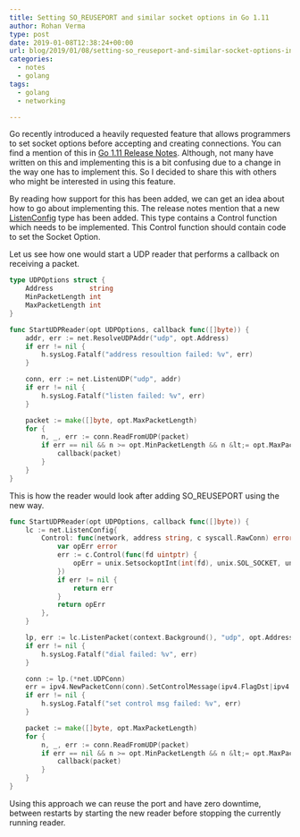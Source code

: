 ```yaml
---
title: Setting SO_REUSEPORT and similar socket options in Go 1.11
author: Rohan Verma
type: post
date: 2019-01-08T12:38:24+00:00
url: blog/2019/01/08/setting-so_reuseport-and-similar-socket-options-in-go-1-11/
categories:
  - notes
  - golang
tags:
  - golang
  - networking

---
```

Go recently introduced a heavily requested feature that allows programmers to set socket options before accepting and creating connections. You can find a mention of this in [Go 1.11 Release Notes][1]. Although, not many have written on this and implementing this is a bit confusing due to a change in the way one has to implement this. So I decided to share this with others who might be interested in using this feature.

By reading how support for this has been added, we can get an idea about how to go about implementing this. The release notes mention that a new [ListenConfig][2] type has been added. This type contains a Control function which needs to be implemented. This Control function should contain code to set the Socket Option.

Let us see how one would start a UDP reader that performs a callback on receiving a packet.

```go
type UDPOptions struct {
	Address         string
	MinPacketLength int
	MaxPacketLength int
}

func StartUDPReader(opt UDPOptions, callback func([]byte)) {
	addr, err := net.ResolveUDPAddr("udp", opt.Address)
	if err != nil {
		h.sysLog.Fatalf("address resoultion failed: %v", err)
	}

	conn, err := net.ListenUDP("udp", addr)
	if err != nil {
		h.sysLog.Fatalf("listen failed: %v", err)
	}

	packet := make([]byte, opt.MaxPacketLength)
	for {
		n, _, err := conn.ReadFromUDP(packet)
		if err == nil && n >= opt.MinPacketLength && n &lt;= opt.MaxPacketLength {
			callback(packet)
		}
	}
}
```

This is how the reader would look after adding SO_REUSEPORT using the new way.

```go
func StartUDPReader(opt UDPOptions, callback func([]byte)) {
	lc := net.ListenConfig{
		Control: func(network, address string, c syscall.RawConn) error {
			var opErr error
			err := c.Control(func(fd uintptr) {
				opErr = unix.SetsockoptInt(int(fd), unix.SOL_SOCKET, unix.SO_REUSEPORT, 1)
			})
			if err != nil {
				return err
			}
			return opErr
		},
	}

	lp, err := lc.ListenPacket(context.Background(), "udp", opt.Address)
	if err != nil {
		h.sysLog.Fatalf("dial failed: %v", err)
	}

	conn := lp.(*net.UDPConn)
	err = ipv4.NewPacketConn(conn).SetControlMessage(ipv4.FlagDst|ipv4.FlagInterface, true)
	if err != nil {
		h.sysLog.Fatalf("set control msg failed: %v", err)
	}

	packet := make([]byte, opt.MaxPacketLength)
	for {
		n, _, err := conn.ReadFromUDP(packet)
		if err == nil && n >= opt.MinPacketLength && n &lt;= opt.MaxPacketLength {
			callback(packet)
		}
	}
}
```

Using this approach we can reuse the port and have zero downtime, between restarts by starting the new reader before stopping the currently running reader.

 [1]: https://golang.org/doc/go1.11#net
 [2]: https://golang.org/pkg/net/#ListenConfig